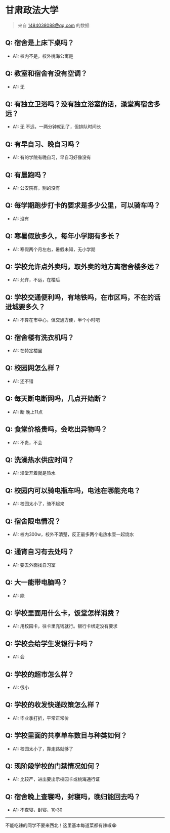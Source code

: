 # 甘肃政法大学
> 来自 1484038088@qq.com 的数据
## Q: 宿舍是上床下桌吗？
- A1: 校内不是，校外桃海公寓是
## Q: 教室和宿舍有没有空调？
- A1: 无
## Q: 有独立卫浴吗？没有独立浴室的话，澡堂离宿舍多远？
- A1: 无   不远，一两分钟就到了，但排队时间长
## Q: 有早自习、晚自习吗？
- A1: 有的学院有晚自习，早自习好像没有
## Q: 有晨跑吗？
- A1: 公安院有，别的没有
## Q: 每学期跑步打卡的要求是多少公里，可以骑车吗？
- A1: 没有
## Q: 寒暑假放多久，每年小学期有多长？
- A1: 寒假两个月左右，暑假未知，无小学期
## Q: 学校允许点外卖吗，取外卖的地方离宿舍楼多远？
- A1: 允许，不远，在楼后
## Q: 学校交通便利吗，有地铁吗，在市区吗，不在的话进城要多久？
- A1: 不算在市中心，但交通方便，半个小时吧
## Q: 宿舍楼有洗衣机吗？
- A1: 在特定楼里
## Q: 校园网怎么样？
- A1: 还不错
## Q: 每天断电断网吗，几点开始断？
- A1: 断  晚上11点
## Q: 食堂价格贵吗，会吃出异物吗？
- A1: 不贵，不会
## Q: 洗澡热水供应时间？
- A1: 澡堂开着就是热水
## Q: 校园内可以骑电瓶车吗，电池在哪能充电？
- A1: 校园太小了，骑不起来
## Q: 宿舍限电情况？
- A1: 校内300w，校外不清楚，反正最多两个电热水壶一起烧水
## Q: 通宵自习有去处吗？
- A1: 要去外面找自习室
## Q: 大一能带电脑吗？
- A1: 能
## Q: 学校里面用什么卡，饭堂怎样消费？
- A1: 用校园卡，往卡里充钱就行。银行卡绑定没有要求
## Q: 学校会给学生发银行卡吗？
- A1: 会
## Q: 学校的超市怎么样？
- A1: 很小
## Q: 学校的收发快递政策怎么样？
- A1: 毕业季打折，平常正常价
## Q: 学校里面的共享单车数目与种类如何？
- A1: 校园太小了，靠走路就够了
## Q: 现阶段学校的门禁情况如何？
- A1: 比较严，进出要出示校园卡或桃海通行证
## Q: 宿舍晚上查寝吗，封寝吗，晚归能回去吗？
- A1: 不查寝，封寝，10:30
***
不能吃辣的同学不要来西北！这里基本每道菜都有辣椒😭
